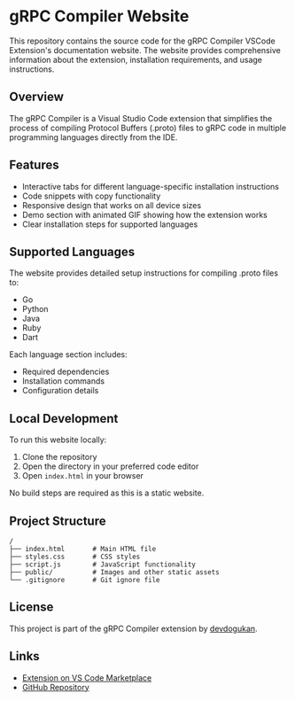 # gRPC Compiler Website

This repository contains the source code for the gRPC Compiler VSCode Extension's documentation website. The website provides comprehensive information about the extension, installation requirements, and usage instructions.

## Overview

The gRPC Compiler is a Visual Studio Code extension that simplifies the process of compiling Protocol Buffers (.proto) files to gRPC code in multiple programming languages directly from the IDE.

## Features

- Interactive tabs for different language-specific installation instructions
- Code snippets with copy functionality
- Responsive design that works on all device sizes
- Demo section with animated GIF showing how the extension works
- Clear installation steps for supported languages

## Supported Languages

The website provides detailed setup instructions for compiling .proto files to:

- Go
- Python
- Java
- Ruby
- Dart

Each language section includes:
- Required dependencies
- Installation commands
- Configuration details

## Local Development

To run this website locally:

1. Clone the repository
2. Open the directory in your preferred code editor
3. Open `index.html` in your browser

No build steps are required as this is a static website.

## Project Structure

```
/
├── index.html       # Main HTML file
├── styles.css       # CSS styles
├── script.js        # JavaScript functionality
├── public/          # Images and other static assets
└── .gitignore       # Git ignore file
```

## License

This project is part of the gRPC Compiler extension by [devdogukan](https://github.com/devdogukan).

## Links

- [Extension on VS Code Marketplace](https://marketplace.visualstudio.com/items?itemName=devdogukan.grpc-compiler)
- [GitHub Repository](https://github.com/devdogukan/grpc-compiler)